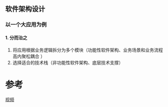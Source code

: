 ## 软件架构设计

### 以一个大应用为例

#### 1. 分而治之

1. 将应用根据业务逻辑拆分为多个模块（功能性软件架构、业务场景和业务流程 高内聚松耦合  ）
2. 选择适合的技术栈（非功能性软件架构、底层技术支撑）









# 参考

[视频](https://www.bilibili.com/video/BV1ve4y1b7gH?spm_id_from=333.788.recommend_more_video.2&vd_source=15c229538881316b8c6a43f997de056f)